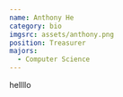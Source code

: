 ```yaml
---
name: Anthony He
category: bio
imgsrc: assets/anthony.png
position: Treasurer
majors:
  - Computer Science
---
```

hellllo